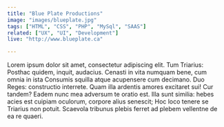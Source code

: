 ```yaml
---
title: "Blue Plate Productions"
image: "images/blueplate.jpg"
tags: ["HTML", "CSS", "PHP", "MySql", "SAAS"]
related: ["UX", "UI", "Development"]
live: "http://www.blueplate.ca"

---
```


Lorem ipsum dolor sit amet, consectetur adipiscing elit. Tum Triarius: Posthac quidem, inquit, audacius. Cenasti in vita numquam bene, cum omnia in ista Consumis squilla atque acupensere cum decimano. Duo Reges: constructio interrete. Quam illa ardentis amores excitaret sui! Cur tandem? Eadem nunc mea adversum te oratio est. Illa sunt similia: hebes acies est cuipiam oculorum, corpore alius senescit; Hoc loco tenere se Triarius non potuit. Scaevola tribunus plebis ferret ad plebem vellentne de ea re quaeri.
